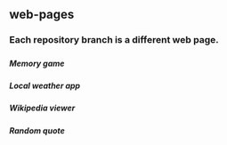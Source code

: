 ## web-pages
### Each repository branch is a different web page.
#####
##### Memory game
##### Local weather app
##### Wikipedia viewer
##### Random quote
